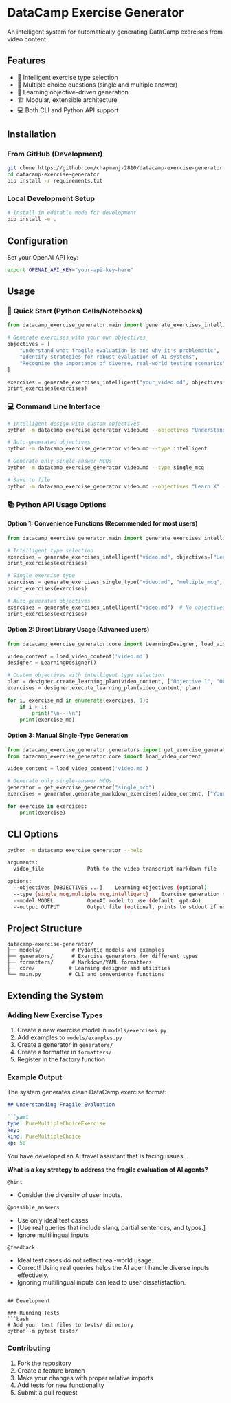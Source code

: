 # DataCamp Exercise Generator

An intelligent system for automatically generating DataCamp exercises from video content.

## Features
- 🤖 Intelligent exercise type selection
- 📝 Multiple choice questions (single and multiple answer)
- 🎯 Learning objective-driven generation  
- 🏗️ Modular, extensible architecture
- 💻 Both CLI and Python API support

## Installation

### From GitHub (Development)
```bash
git clone https://github.com/chapmanj-2810/datacamp-exercise-generator.git
cd datacamp-exercise-generator
pip install -r requirements.txt
```

### Local Development Setup
```bash
# Install in editable mode for development
pip install -e .
```

## Configuration

Set your OpenAI API key:
```bash
export OPENAI_API_KEY="your-api-key-here"
```

## Usage

### 🚀 Quick Start (Python Cells/Notebooks)

```python
from datacamp_exercise_generator.main import generate_exercises_intelligent, print_exercises

# Generate exercises with your own objectives
objectives = [
    "Understand what fragile evaluation is and why it's problematic",
    "Identify strategies for robust evaluation of AI systems",
    "Recognize the importance of diverse, real-world testing scenarios"
]

exercises = generate_exercises_intelligent("your_video.md", objectives)
print_exercises(exercises)
```

### 💻 Command Line Interface

```bash
# Intelligent design with custom objectives
python -m datacamp_exercise_generator video.md --objectives "Understand X" "Learn Y"

# Auto-generated objectives
python -m datacamp_exercise_generator video.md --type intelligent

# Generate only single-answer MCQs
python -m datacamp_exercise_generator video.md --type single_mcq

# Save to file
python -m datacamp_exercise_generator video.md --objectives "Learn X" --output exercises.md
```

### 📚 Python API Usage Options

#### Option 1: Convenience Functions (Recommended for most users)

```python
from datacamp_exercise_generator.main import generate_exercises_intelligent, generate_exercises_single_type, print_exercises

# Intelligent type selection
exercises = generate_exercises_intelligent("video.md", objectives=["Learn X", "Understand Y"])
print_exercises(exercises)

# Single exercise type
exercises = generate_exercises_single_type("video.md", "multiple_mcq", objectives=["Learn Z"])
print_exercises(exercises)

# Auto-generated objectives
exercises = generate_exercises_intelligent("video.md")  # No objectives = auto-generate
print_exercises(exercises)
```

#### Option 2: Direct Library Usage (Advanced users)

```python
from datacamp_exercise_generator.core import LearningDesigner, load_video_content

video_content = load_video_content('video.md')
designer = LearningDesigner()

# Custom objectives with intelligent type selection
plan = designer.create_learning_plan(video_content, ["Objective 1", "Objective 2"])
exercises = designer.execute_learning_plan(video_content, plan)

for i, exercise_md in enumerate(exercises, 1):
    if i > 1:
        print("\n---\n")
    print(exercise_md)
```

#### Option 3: Manual Single-Type Generation

```python
from datacamp_exercise_generator.generators import get_exercise_generator
from datacamp_exercise_generator.core import load_video_content

video_content = load_video_content('video.md')

# Generate only single-answer MCQs
generator = get_exercise_generator("single_mcq")
exercises = generator.generate_markdown_exercises(video_content, ["Your objective"])

for exercise in exercises:
    print(exercise)
```

## CLI Options

```bash
python -m datacamp_exercise_generator --help

arguments:
  video_file              Path to the video transcript markdown file

options:
  --objectives [OBJECTIVES ...]    Learning objectives (optional)
  --type {single_mcq,multiple_mcq,intelligent}    Exercise generation type (default: intelligent)
  --model MODEL           OpenAI model to use (default: gpt-4o)
  --output OUTPUT         Output file (optional, prints to stdout if not provided)
```

## Project Structure

```
datacamp-exercise-generator/
├── models/          # Pydantic models and examples
├── generators/      # Exercise generators for different types
├── formatters/      # Markdown/YAML formatters
├── core/           # Learning designer and utilities
└── main.py         # CLI and convenience functions
```

## Extending the System

### Adding New Exercise Types

1. Create a new exercise model in `models/exercises.py`
2. Add examples to `models/examples.py`
3. Create a generator in `generators/`
4. Create a formatter in `formatters/`
5. Register in the factory function

### Example Output

The system generates clean DataCamp exercise format:

```markdown
## Understanding Fragile Evaluation

```yaml
type: PureMultipleChoiceExercise
key:
kind: PureMultipleChoice
xp: 50
```

You have developed an AI travel assistant that is facing issues...

**What is a key strategy to address the fragile evaluation of AI agents?**

`@hint`
- Consider the diversity of user inputs.

`@possible_answers`
- Use only ideal test cases
- [Use real queries that include slang, partial sentences, and typos.]
- Ignore multilingual inputs

`@feedback`
- Ideal test cases do not reflect real-world usage.
- Correct! Using real queries helps the AI agent handle diverse inputs effectively.
- Ignoring multilingual inputs can lead to user dissatisfaction.
```

## Development

### Running Tests
```bash
# Add your test files to tests/ directory
python -m pytest tests/
```

### Contributing
1. Fork the repository
2. Create a feature branch
3. Make your changes with proper relative imports
4. Add tests for new functionality
5. Submit a pull request
